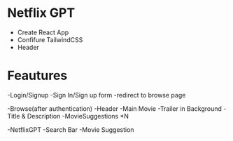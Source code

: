 # Netflix GPT

- Create React App
- Confifure TailwindCSS
- Header

# Feautures

-Login/Signup
 -Sign In/Sign up form
 -redirect to browse page

-Browse(after authentication)
-Header
-Main Movie
 -Trailer in Background
 -Title & Description
 -MovieSuggestions *N

-NetflixGPT
 -Search Bar
 -Movie Suggestion